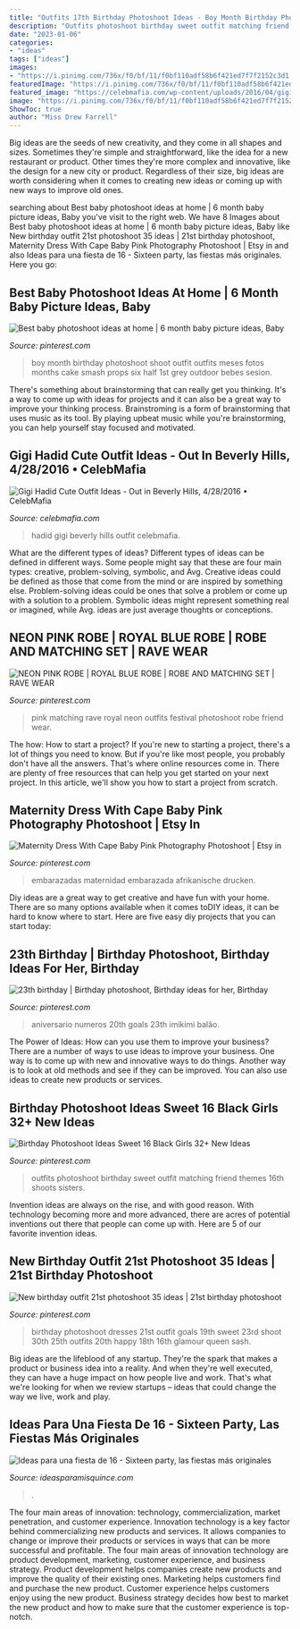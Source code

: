 ```yaml
---
title: "Outfits 17th Birthday Photoshoot Ideas - Boy Month Birthday Photoshoot Shoot Outfit Outfits Meses Fotos Months Cake Smash Props Six Half 1st Grey Outdoor Bebes Sesion"
description: "Outfits photoshoot birthday sweet outfit matching friend themes 16th shoots sisters"
date: "2023-01-06"
categories:
- "ideas"
tags: ["ideas"]
images:
- "https://i.pinimg.com/736x/f0/bf/11/f0bf110adf58b6f421ed7f7f2152c3d1.jpg"
featuredImage: "https://i.pinimg.com/736x/f0/bf/11/f0bf110adf58b6f421ed7f7f2152c3d1.jpg"
featured_image: "https://celebmafia.com/wp-content/uploads/2016/04/gigi-hadid-cute-outfit-ideas-out-in-beverly-hills-4-28-2016-3.jpg"
image: "https://i.pinimg.com/736x/f0/bf/11/f0bf110adf58b6f421ed7f7f2152c3d1.jpg"
ShowToc: true
author: "Miss Drew Farrell"
---
```



Big ideas are the seeds of new creativity, and they come in all shapes and sizes. Sometimes they're simple and straightforward, like the idea for a new restaurant or product. Other times they're more complex and innovative, like the design for a new city or product. Regardless of their size, big ideas are worth considering when it comes to creating new ideas or coming up with new ways to improve old ones.

	

		
searching about Best baby photoshoot ideas at home | 6 month baby picture ideas, Baby you've visit to the right web. We have 8 Images about Best baby photoshoot ideas at home | 6 month baby picture ideas, Baby like New birthday outfit 21st photoshoot 35 ideas | 21st birthday photoshoot, Maternity Dress With Cape Baby Pink Photography Photoshoot | Etsy in and also Ideas para una fiesta de 16 - Sixteen party, las fiestas más originales. Here you go:
		
    
## Best Baby Photoshoot Ideas At Home | 6 Month Baby Picture Ideas, Baby

<img loading=lazy src="https://i.pinimg.com/736x/85/94/dd/8594dd1e0f14ede6f2c22e6b89e8789b.jpg" onerror="this.onerror=null;this.src='https://tse3.mm.bing.net/th?id=OIP.wJTwzGjytfSJuxQmIgu-cwHaGW&amp;pid=15.1';" alt="Best baby photoshoot ideas at home | 6 month baby picture ideas, Baby">

_Source: pinterest.com_

>boy month birthday photoshoot shoot outfit outfits meses fotos months cake smash props six half 1st grey outdoor bebes sesion. 

	

There's something about brainstorming that can really get you thinking. It's a way to come up with ideas for projects and it can also be a great way to improve your thinking process. Brainstroming is a form of brainstorming that uses music as its tool. By playing upbeat music while you're brainstorming, you can help yourself stay focused and motivated.

    
## Gigi Hadid Cute Outfit Ideas - Out In Beverly Hills, 4/28/2016 • CelebMafia

<img loading=lazy src="https://celebmafia.com/wp-content/uploads/2016/04/gigi-hadid-cute-outfit-ideas-out-in-beverly-hills-4-28-2016-3.jpg" onerror="this.onerror=null;this.src='https://tse2.mm.bing.net/th?id=OIP.9h2YLQBxwDUyDsb3R0K1wQHaLP&amp;pid=15.1';" alt="Gigi Hadid Cute Outfit Ideas - Out in Beverly Hills, 4/28/2016 • CelebMafia">

_Source: celebmafia.com_

>hadid gigi beverly hills outfit celebmafia. 

	

What are the different types of ideas?
Different types of ideas can be defined in different ways. Some people might say that these are four main types: creative, problem-solving, symbolic, and Avg.
Creative ideas could be defined as those that come from the mind or are inspired by something else. Problem-solving ideas could be ones that solve a problem or come up with a solution to a problem. Symbolic ideas might represent something real or imagined, while Avg. ideas are just average thoughts or conceptions.

    
## NEON PINK ROBE | ROYAL BLUE ROBE | ROBE AND MATCHING SET | RAVE WEAR

<img loading=lazy src="https://i.pinimg.com/736x/34/fe/1f/34fe1fd0a24975ae7da056c8de8ffc7a.jpg" onerror="this.onerror=null;this.src='https://tse1.mm.bing.net/th?id=OIP.qObqTV9qLN9KqbtMi0VgewHaLH&amp;pid=15.1';" alt="NEON PINK ROBE | ROYAL BLUE ROBE | ROBE AND MATCHING SET | RAVE WEAR">

_Source: pinterest.com_

>pink matching rave royal neon outfits festival photoshoot robe friend wear. 

	

The how: How to start a project?
If you're new to starting a project, there's a lot of things you need to know. But if you're like most people, you probably don't have all the answers. That's where online resources come in. There are plenty of free resources that can help you get started on your next project. In this article, we'll show you how to start a project from scratch.

    
## Maternity Dress With Cape Baby Pink Photography Photoshoot | Etsy In

<img loading=lazy src="https://i.pinimg.com/736x/f0/bf/11/f0bf110adf58b6f421ed7f7f2152c3d1.jpg" onerror="this.onerror=null;this.src='https://tse4.mm.bing.net/th?id=OIP.d90WaveugauTqlcfO_hp4AHaLn&amp;pid=15.1';" alt="Maternity Dress With Cape Baby Pink Photography Photoshoot | Etsy in">

_Source: pinterest.com_

>embarazadas maternidad embarazada afrikanische drucken. 

	

Diy ideas are a great way to get creative and have fun with your home. There are so many options available when it comes toDIY ideas, it can be hard to know where to start. Here are five easy diy projects that you can start today: 

    
## 23th Birthday | Birthday Photoshoot, Birthday Ideas For Her, Birthday

<img loading=lazy src="https://i.pinimg.com/736x/d8/a4/ea/d8a4ea5c470b8b33bebc94370aaf624d--birthday-makeup--birthday.jpg" onerror="this.onerror=null;this.src='https://tse4.mm.bing.net/th?id=OIP.RoBZ2uLKsLcEG8fXjpIasQHaJ3&amp;pid=15.1';" alt="23th birthday | Birthday photoshoot, Birthday ideas for her, Birthday">

_Source: pinterest.com_

>aniversario numeros 20th goals 23th imikimi balão. 

	

The Power of Ideas: How can you use them to improve your business?
There are a number of ways to use ideas to improve your business. One way is to come up with new and innovative ways to do things. Another way is to look at old methods and see if they can be improved. You can also use ideas to create new products or services.

    
## Birthday Photoshoot Ideas Sweet 16 Black Girls 32+ New Ideas

<img loading=lazy src="https://i.pinimg.com/736x/37/ea/f6/37eaf69b69671a3f7afe55b542dedae6.jpg" onerror="this.onerror=null;this.src='https://tse4.mm.bing.net/th?id=OIP.kmU9984wCqNferV3tQ6uKQAAAA&amp;pid=15.1';" alt="Birthday Photoshoot Ideas Sweet 16 Black Girls 32+ New Ideas">

_Source: pinterest.com_

>outfits photoshoot birthday sweet outfit matching friend themes 16th shoots sisters. 

	

Invention ideas are always on the rise, and with good reason. With technology becoming more and more advanced, there are acres of potential inventions out there that people can come up with. Here are 5 of our favorite invention ideas.

    
## New Birthday Outfit 21st Photoshoot 35 Ideas | 21st Birthday Photoshoot

<img loading=lazy src="https://i.pinimg.com/736x/ea/36/71/ea367107dbe37e6ba5e2de7bfad0a8cc.jpg" onerror="this.onerror=null;this.src='https://tse3.mm.bing.net/th?id=OIP.gi2RfLOzE3srY8i9Llzw4wAAAA&amp;pid=15.1';" alt="New birthday outfit 21st photoshoot 35 ideas | 21st birthday photoshoot">

_Source: pinterest.com_

>birthday photoshoot dresses 21st outfit goals 19th sweet 23rd shoot 30th 25th outfits 20th happy 18th 16th glamour queen sash. 

	

Big ideas are the lifeblood of any startup. They're the spark that makes a product or business idea into a reality. And when they're well executed, they can have a huge impact on how people live and work. That's what we're looking for when we review startups – ideas that could change the way we live, work and play.

    
## Ideas Para Una Fiesta De 16 - Sixteen Party, Las Fiestas Más Originales

<img loading=lazy src="https://ideasparamisquince.com/wp-content/uploads/2018/01/ideas-para-una-fiesta-de-16-sixteen-party-.jpg" onerror="this.onerror=null;this.src='https://tse4.mm.bing.net/th?id=OIP.qxH27NuSDPXdZkcOSXAt0QHaLH&amp;pid=15.1';" alt="Ideas para una fiesta de 16 - Sixteen party, las fiestas más originales">

_Source: ideasparamisquince.com_

>. 

	

The four main areas of innovation: technology, commercialization, market penetration, and customer experience.
Innovation technology is a key factor behind commercializing new products and services. It allows companies to change or improve their products or services in ways that can be more successful and profitable. The four main areas of innovation technology are product development, marketing, customer experience, and business strategy. Product development helps companies create new products and improve the quality of their existing ones. Marketing helps customers find and purchase the new product. Customer experience helps customers enjoy using the new product. Business strategy decides how best to market the new product and how to make sure that the customer experience is top-notch.

